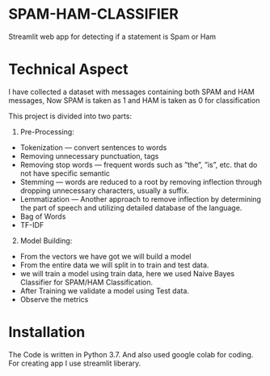 # SPAM-HAM-CLASSIFIER
Streamlit web app for detecting if a statement is Spam or Ham
# Technical Aspect
I have collected a dataset with messages containing both SPAM and HAM messages, Now SPAM is taken as 1 and HAM is taken as 0 for classification

This project is divided into two parts:

1. Pre-Processing:
- Tokenization — convert sentences to words
- Removing unnecessary punctuation, tags
- Removing stop words — frequent words such as ”the”, ”is”, etc. that do not have specific semantic
- Stemming — words are reduced to a root by removing inflection through dropping unnecessary characters, usually a suffix.
- Lemmatization — Another approach to remove inflection by determining the part of speech and utilizing detailed database of the language.
- Bag of Words
- TF-IDF

2. Model Building:
- From the vectors we have got we will build a model
- From the entire data we will split in to train and test data.
- we will train a model using train data, here we used Naive Bayes Classifier for SPAM/HAM Classification.
- After Training we validate a model using Test data.
- Observe the metrics
# Installation
The Code is written in Python 3.7. And also used google colab for coding. For creating app I use streamlit liberary.
